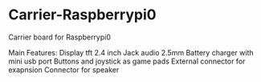 # Carrier-Raspberrypi0
Carrier board for Raspberrypi0

Main Features:
Display tft 2.4 inch
Jack audio 2.5mm
Battery charger with mini usb port
Buttons and joystick as game pads
External connector for exapnsion
Connector for speaker
